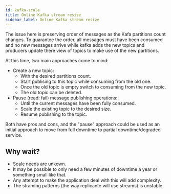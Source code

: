 ```yaml
---
id: kafka-scale
title: Online Kafka stream resize
sidebar_label: Online Kafka stream resize
---
```


The issue here is preserving order of messages as the Kafa partitions count changes.
To guarantee the order, all messages must have been consumed and no new messages arrive
while kafka adds the new topics and producers update there view of topics to make use
of the new partitions.

At this time, two main approaches come to mind:

  * Create a new topic:
    * With the desired partitions count.
    * Start publising to this topic while consuming from the old one.
    * Once the old topic is empty switch to consuming from the new topic.
    * The old topic can be deleted.
  * Pause (read: fail) message publishing operations:
    * Until the current messages have been fully consumed.
    * Scale the existing topic to the desired size.
    * Resume publishing to the topic.

Both have pros and cons, and the "pause" approach could be used as an initial
approach to move from full downtime to partial downtime/degraded service.


## Why wait?

  * Scale needs are unkown.
  * It may be possible to only need a few minutes of downtime a year or something small like that.
  * Any attempt to make the application deal with this will add complexity.
  * The straming patterns (the way replicante will use streams) is unstable.

